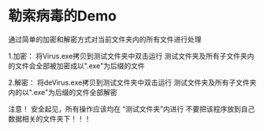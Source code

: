 # 勒索病毒的Demo
通过简单的加密和解密方式对当前文件夹内的所有文件进行处理

1.加密：
	将Virus.exe拷贝到测试文件夹中双击运行
	测试文件夹及所有子文件夹内的文件会全部被加密成以".exe"为后缀的文件

2.解密：
	将deVirus.exe拷贝到测试文件夹中双击运行
	测试文件夹及所有子文件夹内的以".exe"为后缀的文件全部解密

注意！
安全起见，所有操作应该均在 “测试文件夹”内进行
不要把该程序放到自己数据相关的文件夹下！！！

